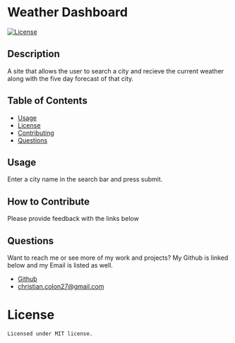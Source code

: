 # Weather Dashboard
  [![License](https://img.shields.io/badge/license-MIT-green)](./LICENSE)
  ## Description
  A site that allows the user to search a city and recieve the current weather along with the five day forecast of that city.
  
  ## Table of Contents
  - [Usage](#usage)
  - [License](#license)
  - [Contributing](#contributing)
  - [Questions](#questions)
  ## Usage
  Enter a city name in the search bar and press submit.
  
  ## How to Contribute
  Please provide feedback with the links below
  
  ## Questions
  Want to reach me or see more of my work and projects? My Github is linked below and my Email is listed as well.
  * [Github](https://github.com/Colon182)
  * christian.colon27@gmail.com

  # License
    Licensed under MIT license.
